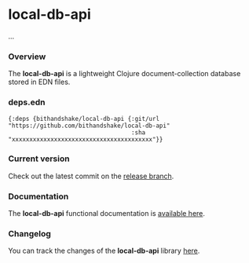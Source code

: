 
# local-db-api

...

### Overview

The <strong>local-db-api</strong> is a lightweight Clojure document-collection
database stored in EDN files.

### deps.edn

```
{:deps {bithandshake/local-db-api {:git/url "https://github.com/bithandshake/local-db-api"
                                   :sha     "xxxxxxxxxxxxxxxxxxxxxxxxxxxxxxxxxxxxxxxx"}}
```

### Current version

Check out the latest commit on the [release branch](https://github.com/bithandshake/local-db-api/tree/release).

### Documentation

The <strong>local-db-api</strong> functional documentation is [available here](documentation/COVER.md).

### Changelog

You can track the changes of the <strong>local-db-api</strong> library [here](CHANGES.md).

